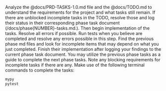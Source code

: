 Analyze the @docs/PRD-TASKS-1.0.md file and the @docs/TODO.md to understand the requirements for the project and what tasks still remain. If there are unblocked incomplete tasks in the TODO, resolve those and log their status in their corresponding phase task document (/docs/phase{NUMBER}-tasks.md.).
Then begin implementation of the tasks. Resolve all errors if possible. Run tests when you believe are completed and resolve any errors possible in this step.  Find the previous phase md files and look for incomplete items that may depend on what you just completed. Finish their implementation after logging your findings to the current phase task document. You may utilize the previous phase tasks as a guide to complete the next phase tasks. Note any blocking requirements for incomplete tasks if there are any. Make use of the following terminal commands to complete the tasks:
```bash
mypy
pytest
```
